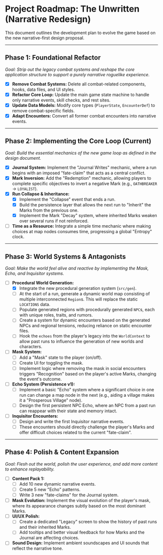 # Project Roadmap: The Unwritten (Narrative Redesign)

This document outlines the development plan to evolve the game based on the new narrative-first design proposal.

---

## Phase 1: Foundational Refactor

*Goal: Strip out the legacy combat systems and reshape the core application structure to support a purely narrative roguelike experience.*

-   [x] **Remove Combat Systems:** Delete all combat-related components, hooks, data files, and UI styles.
-   [x] **Refactor Core Loop:** Update the main game state machine to handle only narrative events, skill checks, and rest sites.
-   [x] **Update Data Models:** Modify core types (`PlayerState`, `EncounterDef`) to remove combat-specific fields.
-   [x] **Adapt Encounters:** Convert all former combat encounters into narrative events.

---

## Phase 2: Implementing the Core Loop (Current)

*Goal: Build the essential mechanics of the new game loop as defined in the design document.*

-   [x] **Journal System:** Implement the "Journal Writes" mechanic, where a run begins with an imposed "fate-claim" that acts as a central conflict.
-   [x] **Mark Inversion:** Add the "Redemption" mechanic, allowing players to complete specific objectives to invert a negative Mark (e.g., `OATHBREAKER` -> `LOYALIST`).
-   [x] **Run Collapse & Inheritance:**
    -   [x] Implement the "Collapse" event that ends a run.
    -   [x] Build the persistence layer that allows the next run to "Inherit" the Marks from the previous one.
    -   [x] Implement the Mark "Decay" system, where inherited Marks weaken over several runs if not reinforced.
-   [ ] **Time as a Resource:** Integrate a simple time mechanic where making choices at map nodes consumes time, progressing a global "Entropy" clock.

---

## Phase 3: World Systems & Antagonists

*Goal: Make the world feel alive and reactive by implementing the Mask, Echo, and Inquisitor systems.*

-   [ ] **Procedural World Generation:**
    -   [x] Integrate the new procedural generation system (`src/gen`).
    -   [ ] At the start of a run, generate a dynamic world map consisting of multiple interconnected `Region`s. This will replace the static `LOCATIONS` data.
    -   [ ] Populate generated regions with procedurally generated `NPC`s, each with unique roles, traits, and rumors.
    -   [ ] Create a system for dynamic encounters based on the generated NPCs and regional tensions, reducing reliance on static encounter files.
    -   [ ] Hook the `echoes` from the player's legacy into the `WorldContext` to allow past runs to influence the generation of new worlds and characters.
-   [ ] **Mask System:**
    -   [ ] Add a "Mask" state to the player (on/off).
    -   [ ] Create UI for toggling the mask.
    -   [ ] Implement logic where removing the mask in social encounters triggers "Recognition" based on the player's active Marks, changing the event's outcome.
-   [ ] **Echo System (Persistence v1):**
    -   [ ] Implement a basic "Echo" system where a significant choice in one run can change a map node in the next (e.g., aiding a village makes it a "Prosperous Village" node).
    -   [ ] Design the first persistent NPC Echo, where an NPC from a past run can reappear with their state and memory intact.
-   [ ] **Inquisitor Encounters:**
    -   [ ] Design and write the first Inquisitor narrative events.
    -   [ ] These encounters should directly challenge the player's Marks and offer difficult choices related to the current "fate-claim".

---

## Phase 4: Polish & Content Expansion

*Goal: Flesh out the world, polish the user experience, and add more content to enhance replayability.*

-   [ ] **Content Pack 1:**
    -   [ ] Add 10 new dynamic narrative events.
    -   [ ] Create 5 new "Echo" patterns.
    -   [ ] Write 3 new "fate-claims" for the Journal system.
-   [ ] **Mask Evolution:** Implement the visual evolution of the player's mask, where its appearance changes subtly based on the most dominant Marks.
-   [ ] **UI/UX Polish:**
    -   [ ] Create a dedicated "Legacy" screen to show the history of past runs and their inherited Marks.
    -   [ ] Add tooltips and better visual feedback for how Marks and the Journal are affecting choices.
-   [ ] **Sound Design:** Implement ambient soundscapes and UI sounds that reflect the narrative tone.
